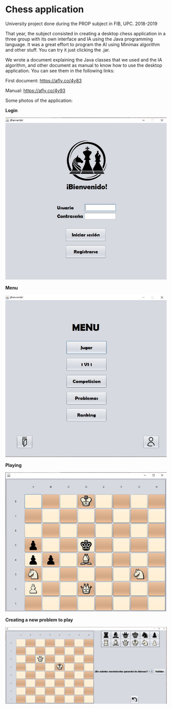 # Chess application

University project done during the PROP subject in FIB, UPC. 2018-2019
 
That year, the subject consisted in creating a desktop chess application in a three group with its own interface and IA using the Java programming language. It was a great effort to program the AI using Minimax algorithm and other stuff. You can try it just clicking the .jar.

We wrote a document explaining the Java classes that we used and the IA algorithm, and other document as manual to know how to use the desktop application. You can see them in the following links:

First document: https://afly.co/4y83

Manual: https://afly.co/4y93

Some photos of the application: 


**Login** 

![Image of App Login](https://raw.githubusercontent.com/metabit1000/ChessApplication-PROP/master/Proyecto/photos/Captura.JPG) 


**Menu** 

![Image of Menu](https://raw.githubusercontent.com/metabit1000/ChessApplication-PROP/master/Proyecto/photos/Captura3.JPG) 


**Playing** 

![Image of game](https://raw.githubusercontent.com/metabit1000/ChessApplication-PROP/master/Proyecto/photos/Captura2.JPG) 


**Creating a new problem to play** 

![Image of creating](https://raw.githubusercontent.com/metabit1000/ChessApplication-PROP/master/Proyecto/photos/Captura4.JPG) 
